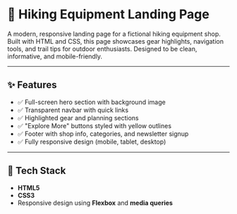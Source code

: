 # 🥾 Hiking Equipment Landing Page

A modern, responsive landing page for a fictional hiking equipment shop. Built with HTML and CSS, this page showcases gear highlights, navigation tools, and trail tips for outdoor enthusiasts. Designed to be clean, informative, and mobile-friendly.

---

## ✨ Features

- ✅ Full-screen hero section with background image
- ✅ Transparent navbar with quick links
- ✅ Highlighted gear and planning sections
- ✅ "Explore More" buttons styled with yellow outlines
- ✅ Footer with shop info, categories, and newsletter signup
- ✅ Fully responsive design (mobile, tablet, desktop)

---

## 🧱 Tech Stack

- **HTML5**
- **CSS3**
- Responsive design using **Flexbox** and **media queries**
